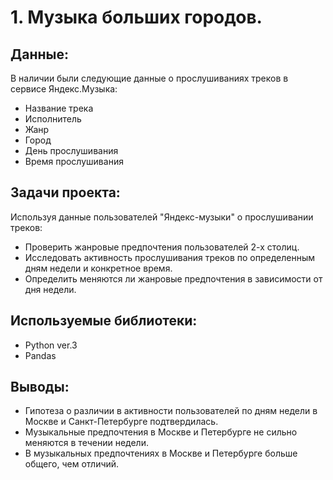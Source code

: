# 1. Музыка больших городов.

## Данные:

В наличии были следующие данные о прослушиваниях треков в сервисе Яндекс.Музыка:

- Название трека
- Исполнитель
- Жанр
- Город
- День прослушивания
- Время прослушивания

## Задачи проекта:
Используя данные пользователей "Яндекс-музыки" о прослушивании треков:
- Проверить жанровые предпочтения пользователей 2-х столиц. 
- Исследовать активность прослушивания треков по определенным дням недели и конкретное время.
- Определить меняются ли жанровые предпочтения в зависимости от дня недели. 

## Используемые библиотеки:
- Python ver.3
- Pandas


## Выводы:
- Гипотеза о различии в активности пользователей по дням недели в Москве и Санкт-Петербурге подтвердилась.
- Музыкальные предпочтения в Москве и Петербурге не сильно меняются в течении недели.
- В музыкальных предпочтениях в Москве и Петербурге больше общего, чем отличий.
